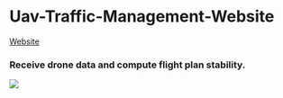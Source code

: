# Uav-Traffic-Management-Website

[Website](http://utm-system-frontend.herokuapp.com/)


### Receive drone data and compute flight plan stability.
![](https://i.imgur.com/hUnxbkp.gif)

